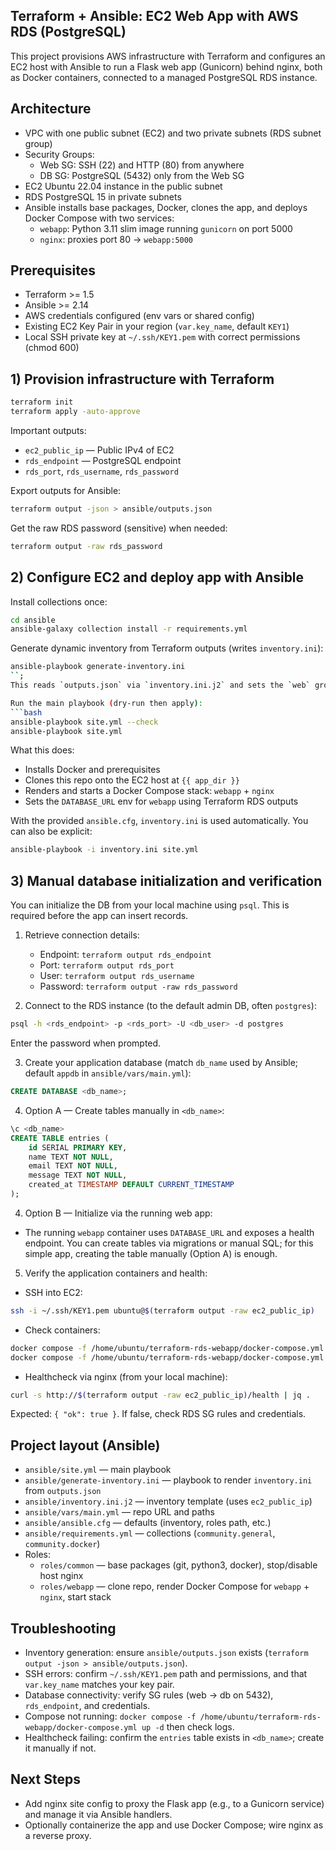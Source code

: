 ## Terraform + Ansible: EC2 Web App with AWS RDS (PostgreSQL)

This project provisions AWS infrastructure with Terraform and configures an EC2 host with Ansible to run a Flask web app (Gunicorn) behind nginx, both as Docker containers, connected to a managed PostgreSQL RDS instance.

## Architecture
- VPC with one public subnet (EC2) and two private subnets (RDS subnet group)
- Security Groups:
  - Web SG: SSH (22) and HTTP (80) from anywhere
  - DB SG: PostgreSQL (5432) only from the Web SG
- EC2 Ubuntu 22.04 instance in the public subnet
- RDS PostgreSQL 15 in private subnets
- Ansible installs base packages, Docker, clones the app, and deploys Docker Compose with two services:
  - `webapp`: Python 3.11 slim image running `gunicorn` on port 5000
  - `nginx`: proxies port 80 → `webapp:5000`

## Prerequisites
- Terraform >= 1.5
- Ansible >= 2.14
- AWS credentials configured (env vars or shared config)
- Existing EC2 Key Pair in your region (`var.key_name`, default `KEY1`)
- Local SSH private key at `~/.ssh/KEY1.pem` with correct permissions (chmod 600)

## 1) Provision infrastructure with Terraform
```bash
terraform init
terraform apply -auto-approve
```

Important outputs:
- `ec2_public_ip` — Public IPv4 of EC2
- `rds_endpoint` — PostgreSQL endpoint
- `rds_port`, `rds_username`, `rds_password`

Export outputs for Ansible:
```bash
terraform output -json > ansible/outputs.json
```

Get the raw RDS password (sensitive) when needed:
```bash
terraform output -raw rds_password
```

## 2) Configure EC2 and deploy app with Ansible
Install collections once:
```bash
cd ansible
ansible-galaxy collection install -r requirements.yml
```

Generate dynamic inventory from Terraform outputs (writes `inventory.ini`):
```bash
ansible-playbook generate-inventory.ini
``;
This reads `outputs.json` via `inventory.ini.j2` and sets the `web` group using `ec2_public_ip`.

Run the main playbook (dry-run then apply):
```bash
ansible-playbook site.yml --check
ansible-playbook site.yml
```
What this does:
- Installs Docker and prerequisites
- Clones this repo onto the EC2 host at `{{ app_dir }}`
- Renders and starts a Docker Compose stack: `webapp` + `nginx`
- Sets the `DATABASE_URL` env for `webapp` using Terraform RDS outputs

With the provided `ansible.cfg`, `inventory.ini` is used automatically. You can also be explicit:
```bash
ansible-playbook -i inventory.ini site.yml
```

## 3) Manual database initialization and verification
You can initialize the DB from your local machine using `psql`. This is required before the app can insert records.

1. Retrieve connection details:
   - Endpoint: `terraform output rds_endpoint`
   - Port: `terraform output rds_port`
   - User: `terraform output rds_username`
   - Password: `terraform output -raw rds_password`

2. Connect to the RDS instance (to the default admin DB, often `postgres`):
```bash
psql -h <rds_endpoint> -p <rds_port> -U <db_user> -d postgres
```
Enter the password when prompted.

3. Create your application database (match `db_name` used by Ansible; default `appdb` in `ansible/vars/main.yml`):
```sql
CREATE DATABASE <db_name>;
```

4. Option A — Create tables manually in `<db_name>`:
```sql
\c <db_name>
CREATE TABLE entries (
    id SERIAL PRIMARY KEY,
    name TEXT NOT NULL,
    email TEXT NOT NULL,
    message TEXT NOT NULL,
    created_at TIMESTAMP DEFAULT CURRENT_TIMESTAMP
);
```

4. Option B — Initialize via the running web app:
- The running `webapp` container uses `DATABASE_URL` and exposes a health endpoint. You can create tables via migrations or manual SQL; for this simple app, creating the table manually (Option A) is enough.

5. Verify the application containers and health:
- SSH into EC2:
```bash
ssh -i ~/.ssh/KEY1.pem ubuntu@$(terraform output -raw ec2_public_ip)
```
- Check containers:
```bash
docker compose -f /home/ubuntu/terraform-rds-webapp/docker-compose.yml ps
docker compose -f /home/ubuntu/terraform-rds-webapp/docker-compose.yml logs --no-log-prefix -n 100
```
- Healthcheck via nginx (from your local machine):
```bash
curl -s http://$(terraform output -raw ec2_public_ip)/health | jq .
```
Expected: `{ "ok": true }`. If false, check RDS SG rules and credentials.

## Project layout (Ansible)
- `ansible/site.yml` — main playbook
- `ansible/generate-inventory.ini` — playbook to render `inventory.ini` from `outputs.json`
- `ansible/inventory.ini.j2` — inventory template (uses `ec2_public_ip`)
- `ansible/vars/main.yml` — repo URL and paths
- `ansible/ansible.cfg` — defaults (inventory, roles path, etc.)
- `ansible/requirements.yml` — collections (`community.general`, `community.docker`)
- Roles:
  - `roles/common` — base packages (git, python3, docker), stop/disable host nginx
  - `roles/webapp` — clone repo, render Docker Compose for `webapp` + `nginx`, start stack

## Troubleshooting
- Inventory generation: ensure `ansible/outputs.json` exists (`terraform output -json > ansible/outputs.json`).
- SSH errors: confirm `~/.ssh/KEY1.pem` path and permissions, and that `var.key_name` matches your key pair.
- Database connectivity: verify SG rules (web → db on 5432), `rds_endpoint`, and credentials.
- Compose not running: `docker compose -f /home/ubuntu/terraform-rds-webapp/docker-compose.yml up -d` then check logs.
- Healthcheck failing: confirm the `entries` table exists in `<db_name>`; create it manually if not.

## Next Steps
- Add nginx site config to proxy the Flask app (e.g., to a Gunicorn service) and manage it via Ansible handlers.
- Optionally containerize the app and use Docker Compose; wire nginx as a reverse proxy.
